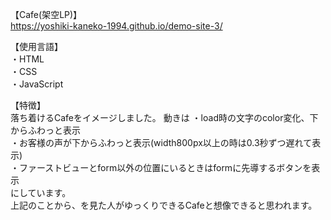 【Cafe(架空LP)】  
https://yoshiki-kaneko-1994.github.io/demo-site-3/

【使用言語】  
・HTML  
・CSS  
・JavaScript  

【特徴】  
落ち着けるCafeをイメージしました。
動きは
・load時の文字のcolor変化、下からふわっと表示  
・お客様の声が下からふわっと表示(width800px以上の時は0.3秒ずつ遅れて表示)  
・ファーストビューとform以外の位置にいるときはformに先導するボタンを表示  
にしています。  
上記のことから、を見た人がゆっくりできるCafeと想像できると思われます。  

